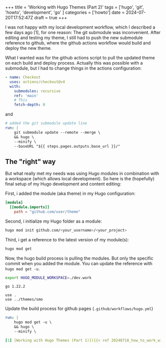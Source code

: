 +++
title = 'Working with Hugo Themes (Part 2)'
tags = ['hugo', 'git', 'howto', 'development', 'go' ]
categories = ['howto']
date = 2024-07-20T17:52:47Z
draft = true
+++

I was not happy with my local development workflow, which I described a few days ago [1], for one reason: The git submodule was inconvenient. After editing and testing my theme, I still had to push the new submodule reference to github, where the github actions workflow would build and deploy the new theme.  

What I wanted was for the github actions script to pull the updated theme on each build and deploy process. Actually this was possible with a submodule, but I had to change things in the actions configuration:

```yaml
- name: Checkout
  uses: actions/checkout@v4
  with:
    submodules: recursive
    ref: 'main'
    # This
    fetch-depth: 0
```  

and  

```yaml
# added the git submodule update line
run: |
    git submodule update --remote --merge \
    && hugo \
    --minify \
    --baseURL "${{ steps.pages.outputs.base_url }}/"
```  

## The "right" way

But what really met my needs was using Hugo modules in combination with a workspace (which allows local development). So here is the (hopefully) final setup of my Hugo development and content editing:

First, i added the module (aka theme) in my Hugo configuration:

```toml
[module]
  [[module.imports]]
    path = "github.com/user/theme"
```

Second, i initialize my Hugo folder as a module:

```sh
hugo mod init github.com/<your_username>/<your_project>
```

Third, i get a reference to the latest version of my module(s):

```sh
hugo mod get
```

Now, the hugo build process is pulling the modules. But only the specific commit when you added the module. You can update the reference with `hugo mod get -u`.

```sh
export HUGO_MODULE_WORKSPACE=./dev.work
```

```file
go 1.22.2

use .
use ../themes/smo
```

Update the build process for github pages (`.github/workflows/hugo.yml`)

```yaml
run: |
    hugo mod get -u \
    && hugo \
    --minify \

[1] [Working with Hugo Themes (Part 1)]({{< ref 20240718_how_to_work_with_hugo_themes_part_1.md >}})  
